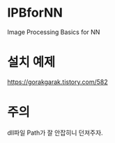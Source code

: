# IPBforNN
Image Processing Basics for NN
# 설치 예제
https://gorakgarak.tistory.com/582
# 주의
dll파일 Path가 잘 안잡히니 던져주자.
